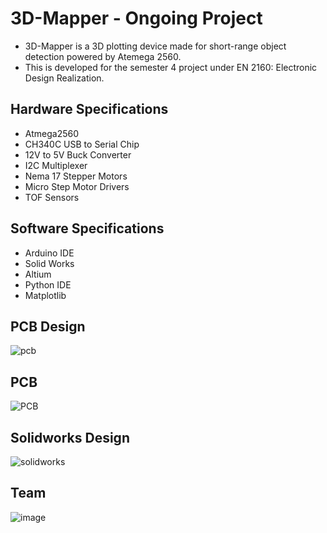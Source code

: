 # 3D-Mapper - Ongoing Project
* 3D-Mapper is a 3D plotting device made for short-range object detection powered by Atemega 2560.
* This is developed for the semester 4 project under EN 2160: Electronic Design Realization.

## Hardware Specifications

* Atmega2560
* CH340C USB to Serial Chip
* 12V to 5V Buck Converter
* I2C Multiplexer
* Nema 17 Stepper Motors
* Micro Step Motor Drivers
* TOF Sensors

## Software Specifications

* Arduino IDE
* Solid Works
* Altium
* Python IDE
* Matplotlib

## PCB Design

![pcb](https://github.com/LasithaAmarasinghe/Smarty-Plug/assets/106037441/c4067350-08f6-48c0-a987-197e09814b93)

## PCB 

![PCB](https://github.com/LasithaAmarasinghe/Smarty-Plug/assets/106037441/6e54b8a1-ab34-4b89-92c8-6ff2f9dd6a27)

## Solidworks Design

![solidworks](https://github.com/LasithaAmarasinghe/Smarty-Plug/assets/106037441/df30b340-38dd-4b4b-93a3-ee9717be19d6)

## Team

![image](https://github.com/LasithaAmarasinghe/Smarty-Plug/assets/106037441/1e53f2e7-6078-4a04-b4ee-c26480316bee)
